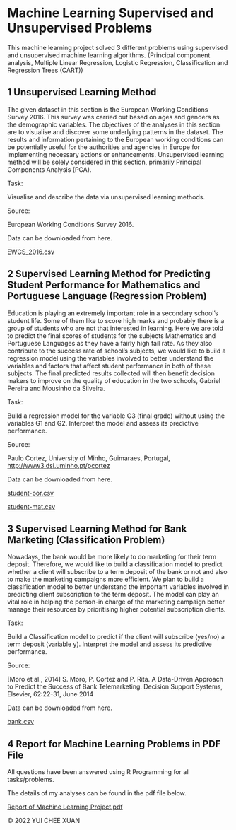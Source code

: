 # Machine Learning Supervised and Unsupervised Problems
This machine learning project solved 3 different problems using supervised and unsupervised machine learning algorithms. (Principal component analysis, Multiple Linear Regression, Logistic Regression, Classification and Regression Trees (CART))

## 1 Unsupervised Learning Method
The given dataset in this section is the European Working Conditions Survey 2016. This
survey was carried out based on ages and genders as the demographic variables. The
objectives of the analyses in this section are to visualise and discover some underlying
patterns in the dataset. The results and information pertaining to the European working
conditions can be potentially useful for the authorities and agencies in Europe for
implementing necessary actions or enhancements. Unsupervised learning method will be
solely considered in this section, primarily Principal Components Analysis (PCA).

Task:

Visualise and describe the data via unsupervised learning methods. 

Source:

European Working Conditions Survey 2016.

Data can be downloaded from here.

[EWCS_2016.csv](https://github.com/cheexuan1205/machine_learning_supervised_unsupervised_problems/files/8491448/EWCS_2016.csv)

## 2 Supervised Learning Method for Predicting Student Performance for Mathematics and Portuguese Language (Regression Problem)
Education is playing an extremely important role in a secondary school’s student life. Some
of them like to score high marks and probably there is a group of students who are not that
interested in learning. Here we are told to predict the final scores of students for the subjects
Mathematics and Portuguese Languages as they have a fairly high fail rate. As they also
contribute to the success rate of school’s subjects, we would like to build a regression model
using the variables involved to better understand the variables and factors that affect student
performance in both of these subjects. The final predicted results collected will then benefit
decision makers to improve on the quality of education in the two schools, Gabriel Pereira
and Mousinho da Silveira.

Task:

Build a regression model for the variable  G3 (final grade) without using the variables G1 and G2. Interpret the model and assess its predictive performance. 

Source:

Paulo Cortez, University of Minho, Guimaraes, Portugal, http://www3.dsi.uminho.pt/pcortez 

Data can be downloaded from here.

[student-por.csv](https://github.com/cheexuan1205/machine_learning_supervised_unsupervised_problems/files/8491469/student-por.csv)

[student-mat.csv](https://github.com/cheexuan1205/machine_learning_supervised_unsupervised_problems/files/8491470/student-mat.csv)

## 3 Supervised Learning Method for Bank Marketing (Classification Problem)
Nowadays, the bank would be more likely to do marketing for their term deposit. Therefore,
we would like to build a classification model to predict whether a client will subscribe to a
term deposit of the bank or not and also to make the marketing campaigns more efficient.
We plan to build a classification model to better understand the important variables involved
in predicting client subscription to the term deposit. The model can play an vital role in
helping the person-in charge of the marketing campaign better manage their resources by
prioritising higher potential subscription clients.

Task:

Build a Classification model to predict if the client will subscribe (yes/no) a term deposit (variable y). Interpret the model and assess its predictive performance.

Source:

[Moro et al., 2014] S. Moro, P. Cortez and P. Rita. A Data-Driven Approach to Predict the Success of Bank Telemarketing. Decision Support Systems, Elsevier, 62:22-31, June 2014

Data can be downloaded from here.

[bank.csv](https://github.com/cheexuan1205/machine_learning_supervised_unsupervised_problems/files/8491487/bank.csv)

## 4 Report for Machine Learning Problems in PDF File
All questions have been answered using R Programming for all tasks/problems.

The details of my analyses can be found in the pdf file below.

[Report of Machine Learning Project.pdf](https://github.com/cheexuan1205/machine_learning_supervised_unsupervised_problems/files/8491523/Report.of.Machine.Learning.Project.pdf)

© 2022 YUI CHEE XUAN

